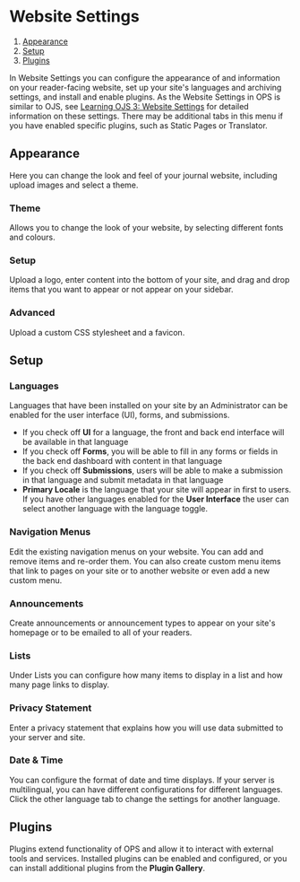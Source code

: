# Website Settings

1. [Appearance](website-settings#appearance)
1. [Setup](website-settings#setup)
1. [Plugins](website-settings#plugins)

In Website Settings you can configure the appearance of and information on your reader-facing website, set up your site's languages and archiving settings, and install and enable plugins. As the Website Settings in OPS is similar to OJS, see [Learning OJS 3: Website Settings](https://docs.pkp.sfu.ca/learning-ojs/en/settings-website) for detailed information on these settings. There may be additional tabs in this menu if you have enabled specific plugins, such as Static Pages or Translator.

## <a name="appearance"></a>Appearance
Here you can change the look and feel of your journal website, including upload images and select a theme.

### Theme
Allows you to change the look of your website, by selecting different fonts and colours. 

### Setup
Upload a logo, enter content into the bottom of your site, and drag and drop items that you want to appear or not appear on your sidebar.

### Advanced
Upload a custom CSS stylesheet and a favicon.

## <a name="setup"></a>Setup

### Languages
Languages that have been installed on your site by an Administrator can be enabled for the user interface (UI), forms, and submissions.
* If you check off **UI** for a language, the front and back end interface will be available in that language
* If you check off **Forms**, you will be able to fill in any forms or fields in the back end dashboard with content in that language
* If you check off **Submissions**, users will be able to make a submission in that language and submit metadata in that language
* **Primary Locale** is the language that your site will appear in first to users. If you have other languages enabled for the **User Interface** the user can select another language with the language toggle.

### Navigation Menus
Edit the existing navigation menus on your website. You can add and remove items and re-order them. You can also create custom menu items that link to pages on your site or to another website or even add a new custom menu.

### Announcements
Create announcements or announcement types to appear on your site's homepage or to be emailed to all of your readers.

### Lists
Under Lists you can configure how many items to display in a list and how many page links to display.

### Privacy Statement
Enter a privacy statement that explains how you will use data submitted to your server and site.

### Date & Time
You can configure the format of date and time displays. If your server is multilingual, you can have different configurations for different languages. Click the other language tab to change the settings for another language.

## <a name="plugins"></a>Plugins
Plugins extend functionality of OPS and allow it to interact with external tools and services. Installed plugins can be enabled and configured, or you can install additional plugins from the **Plugin Gallery**.

